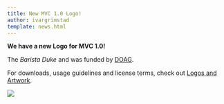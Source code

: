 ```yaml
---
title: New MVC 1.0 Logo!
author: ivargrimstad
template: news.html
---
```


**We have a new Logo for MVC 1.0!** 

The *Barista Duke* and was funded by [DOAG](https://www.doag.org/de/home/).

For downloads, usage guidelines and license terms, check out [Logos and Artwork](https://www.mvc-spec.org/logo/).

![](https://www.mvc-spec.org/img/Logo_MVC_rgb.png)